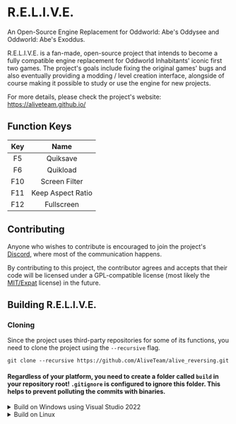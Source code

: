 # R.E.L.I.V.E.
An Open-Source Engine Replacement for Oddworld: Abe's Oddysee and Oddworld: Abe's Exoddus.

R.E.L.I.V.E. is a fan-made, open-source project that intends to become a fully compatible engine replacement for Oddworld Inhabitants' iconic first two games. The project's goals include fixing the original games' bugs and also eventually providing a modding / level creation interface, alongside of course making it possible to study or use the engine for new projects.

For more details, please check the project's website: https://aliveteam.github.io/

## Function Keys
| Key | Name |
| :-: | :--: |
| F5 | Quiksave |
| F6 | Quikload |
| F10 | Screen Filter |
| F11 | Keep Aspect Ratio |
| F12 | Fullscreen |

## Contributing

Anyone who wishes to contribute is encouraged to join the project's [Discord](
https://discord.gg/khs6KKS), where most of the communication happens.

By contributing to this project, the contributor agrees and accepts that their code will be licensed under a GPL-compatible license (most likely the [MIT/Expat](https://opensource.org/licenses/MIT) license) in the future.

## Building R.E.L.I.V.E.

### Cloning

Since the project uses third-party repositories for some of its functions, you need to clone the project using the `--recursive` flag.

```
git clone --recursive https://github.com/AliveTeam/alive_reversing.git
```

#### **Regardless of your platform, you need to create a folder called `build` in your repository root! `.gitignore` is configured to ignore this folder. This helps to prevent polluting the commits with binaries.**

<details>
<summary>Build on Windows using Visual Studio 2022</summary>

#### Prerequisites
1. [CMake](https://cmake.org/)
2. [SDL2](https://github.com/libsdl-org/SDL/releases)
3. [Straweberry Perl](https://strawberryperl.com/)
4. Qt 5.15.2


Optionally, install Qt 5.15.2 with [aqtinstall](https://github.com/miurahr/aqtinstall/releases) if you don't want to create an account on their website.
`aqt install-qt windows desktop 5.15.2 win64_msvc2019_64`

### Building
1. `cd build`
2. `cmake -S .. -B . -DSDL2_DIR=PATH_TO_YOUR_SDL2_DIRECTORY -DQT_DIR=C:\Qt\5.15.2\msvc2019_64\lib\cmake\Qt5 -DQt5_DIR=C:\Qt\5.15.2\msvc2019_64\lib\cmake\Qt5`
3. Open the generated `relive.sln` file with VS2022
4. Click on `Build` -> `Build Solution`
4. You'll find the relive executable in `build/Source/relive/Debug` and the editor executable in `build/Source/Tools/editor/Debug`.
</details>


<details>
<summary>Build on Linux</summary>

#### Prerequisites

1. [CMake](https://cmake.org/)
2. [SDL2](https://www.libsdl.org/)
3. [Perl](https://www.perl.org/)
4. Qt 5.15.x

#### Ubuntu
```
sudo apt install cmake libsdl2-dev perl qtdeclarative5-dev qtmultimedia5-dev qttools5-dev
```

1. `cd build`
2. `cmake -S .. -B .`
3. `make -j$(nproc)`
4. You'll find the relive executable in `build/Source/relive/Debug` and the editor executable in `build/Source/Tools/editor/Debug`.
5. You can optionally install the package using `make install` or create a Debian-compatible package using `cpack -G DEB`.

</details>
